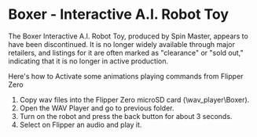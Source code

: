 # Boxer - Interactive A.I. Robot Toy
The Boxer Interactive A.I. Robot Toy, produced by Spin Master, appears to have been discontinued. It is no longer widely available through major retailers, and listings for it are often marked as "clearance" or "sold out," indicating that it is no longer in active production. 

Here's how to Activate some animations playing commands from Flipper Zero

1. Copy wav files into the Flipper Zero microSD card (\wav_player\Boxer).
2. Open the WAV Player and go to previous folder.
3. Turn on the robot and press the back button for about 3 seconds.
4. Select on Flipper an audio and play it.
